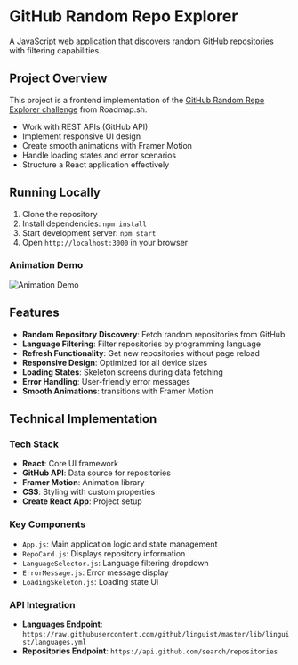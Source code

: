 # GitHub Random Repo Explorer

A JavaScript web application that discovers random GitHub repositories with filtering capabilities.

## Project Overview

This project is a frontend implementation of the [GitHub Random Repo Explorer challenge](https://roadmap.sh/projects/github-random-repo) from Roadmap.sh. 

- Work with REST APIs (GitHub API)
- Implement responsive UI design
- Create smooth animations with Framer Motion
- Handle loading states and error scenarios
- Structure a React application effectively

## Running Locally

1. Clone the repository
2. Install dependencies: `npm install`
3. Start development server: `npm start`
4. Open `http://localhost:3000` in your browser

### Animation Demo
![Animation Demo](https://media0.giphy.com/media/v1.Y2lkPTc5MGI3NjExZ2YyN3gwZjBzMHY3ODRyeW52NW1wcXBmdnBneW5ramE1dDhkMTl3MCZlcD12MV9pbnRlcm5hbF9naWZfYnlfaWQmY3Q9Zw/QZppKarljdI8mWg0Bs/giphy.gif)

## Features

- **Random Repository Discovery**: Fetch random repositories from GitHub
- **Language Filtering**: Filter repositories by programming language
- **Refresh Functionality**: Get new repositories without page reload
- **Responsive Design**: Optimized for all device sizes
- **Loading States**: Skeleton screens during data fetching
- **Error Handling**: User-friendly error messages
- **Smooth Animations**: transitions with Framer Motion

## Technical Implementation

### Tech Stack
- **React**: Core UI framework
- **GitHub API**: Data source for repositories
- **Framer Motion**: Animation library
- **CSS**: Styling with custom properties
- **Create React App**: Project setup

### Key Components
- `App.js`: Main application logic and state management
- `RepoCard.js`: Displays repository information
- `LanguageSelector.js`: Language filtering dropdown
- `ErrorMessage.js`: Error message display
- `LoadingSkeleton.js`: Loading state UI

### API Integration
- **Languages Endpoint**: `https://raw.githubusercontent.com/github/linguist/master/lib/linguist/languages.yml`
- **Repositories Endpoint**: `https://api.github.com/search/repositories`


